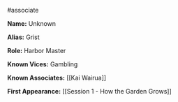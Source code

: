 #associate

**Name:** Unknown

**Alias:** Grist

**Role:** Harbor Master

**Known Vices:** Gambling

**Known Associates:** [[Kai Wairua]]

**First Appearance:** [[Session 1 - How the Garden Grows]]